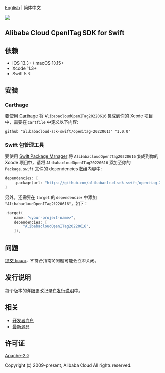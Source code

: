 [English](README.md) | 简体中文

![](https://aliyunsdk-pages.alicdn.com/icons/AlibabaCloud.svg)

## Alibaba Cloud OpenITag SDK for Swift

## 依赖

- iOS 13.3+ / macOS 10.15+
- Xcode 11.3+
- Swift 5.6

## 安装

### Carthage

要使用 [Carthage](https://github.com/Carthage/Carthage) 将 `AlibabacloudOpenITag20220616` 集成到你的 Xcode 项目中，需要在 `Cartfile` 中定义以下内容:

```ogdl
github "alibabacloud-sdk-swift/openitag-20220616" "1.0.0"
```

### Swift 包管理工具

要使用 [Swift Package Manager](https://swift.org/package-manager/) 将 `AlibabacloudOpenITag20220616` 集成到你的 Xcode 项目中，请将 `AlibabacloudOpenITag20220616` 添加至你的 `Package.swift` 文件的 dependencies 数组内容中:

```swift
dependencies: [
    .package(url: "https://github.com/alibabacloud-sdk-swift/openitag-20220616.git", from: "1.0.0")
]
```

另外，还需要在 `target` 的 `dependencies` 中添加 `"AlibabacloudOpenITag20220616"`，如下：

```swift
.target(
    name: "<your-project-name>",
    dependencies: [
        "AlibabacloudOpenITag20220616",
    ]),
```

## 问题

[提交 Issue](https://github.com/alibabacloud-sdk-swift/openitag-20220616/issues/new)，不符合指南的问题可能会立即关闭。

## 发行说明

每个版本的详细更改记录在[发行说明](./ChangeLog.txt)中。

## 相关

* [开发者门户](https://next.api.aliyun.com/home)
* [最新源码](https://github.com/alibabacloud-sdk-swift/openitag-20220616)

## 许可证

[Apache-2.0](http://www.apache.org/licenses/LICENSE-2.0)

Copyright (c) 2009-present, Alibaba Cloud All rights reserved.
